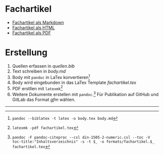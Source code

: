 # Fachartikel
- [Fachartikel als Markdown](fachartikel.md)
- [Fachartikel als HTML](fachartikel.html)
- [Fachartikel als PDF](fachartikel.pdf)

# Erstellung
1. Quellen erfassen in *quellen.bib*
2. Text schreiben in *body.md*
3. Body mit `pandoc` in LaTex konvertieren[^1]
4. Body wird eingebunden in das LaTex Template *fachartikel.tex*
4. PDF erstllen mit `latexmk`[^2]
5. Weitere Dokumente erstellen mit `pandoc`.[^3] Für Publikation auf GitHub und GitLab das Format *gfm* wählen.
  
-------------  
[^1]: `pandoc --biblatex -t latex -o body.tex body.md`
[^2]: `latexmk -pdf fachartikel.tex`
[^3]: `pandoc -F pandoc-citeproc --csl din-1505-2-numeric.csl --toc -V toc-title:"Inhaltsverzeichnis" -s -t $_ -o formats/fachartikel.$_ fachartikel.tex`
